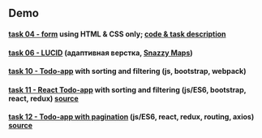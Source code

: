 ## Demo

#### [task 04 - form](https://knazarenko.github.io/task04_form/) using HTML & CSS only; [code & task description](https://github.com/KNazarenko/KNazarenko.github.io/tree/master/task04_form)

#### [task 06 - LUCID](https://knazarenko.github.io/task06_LUCID_adaptive_layout/dist/index.html) (адаптивная верстка, [Snazzy Maps](https://snazzymaps.com/))

#### [task 10 - Todo-app](https://knazarenko.github.io/task10_todo_webpack/) with sorting and filtering (js, bootstrap, webpack)

#### [task 11 - React Todo-app](https://knazarenko.github.io/todo_react-redux_app) with sorting and filtering (js/ES6, bootstrap, react, redux) [source](https://github.com/KNazarenko/todo_react-redux_app/tree/master)

#### [task 12 - Todo-app with pagination](https://knazarenko.github.io/todo-bj/) (js/ES6, react, redux, routing, axios) [source](https://github.com/KNazarenko/todo-bj)
